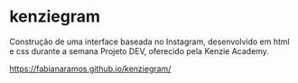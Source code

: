 # kenziegram
Construção de uma interface baseada no Instagram, desenvolvido em html e css durante a semana Projeto DEV, oferecido pela Kenzie Academy.

https://fabianaramos.github.io/kenziegram/
